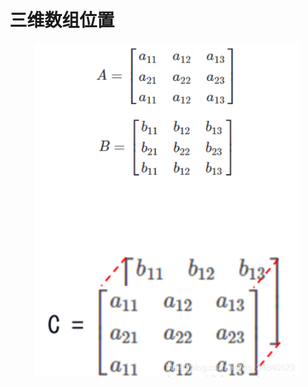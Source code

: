 # 三维数组位置

<figure><img src="../../.gitbook/assets/20190111094549913.png" alt=""><figcaption></figcaption></figure>
